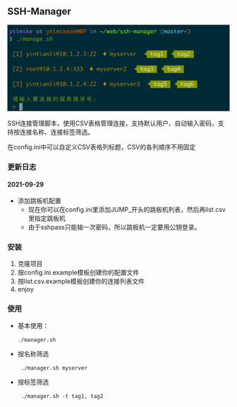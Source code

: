SSH-Manager
---

![image](https://github.com/ytlmike/ssh-manager/blob/master/doc/exp.png)

SSH连接管理脚本，使用CSV表格管理连接，支持默认用户、自动输入密码，支持按连接名称、连接标签筛选。

在config.ini中可以自定义CSV表格列标题，CSV的各列顺序不用固定

### 更新日志
#### 2021-09-29
- 添加跳板机配置
  - 现在你可以在config.ini里添加JUMP_开头的跳板机列表，然后再list.csv里指定跳板机
  - 由于sshpass只能输一次密码，所以跳板机一定要用公钥登录。

### 安装

1. 克隆项目
2. 按config.ini.example模板创建你的配置文件
3. 按list.csv.example模板创建你的连接列表文件
4. enjoy

### 使用

- 基本使用：
    ```
    ./manager.sh
    ```
- 按名称筛选
    ```
     ./manager.sh myserver
    ```
- 按标签筛选
    ```
     ./manager.sh -t tag1, tag2
    ```



